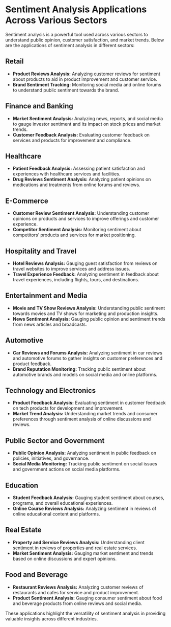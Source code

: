 # Sentiment Analysis Applications Across Various Sectors

Sentiment analysis is a powerful tool used across various sectors to understand public opinion, customer satisfaction, and market trends. Below are the applications of sentiment analysis in different sectors:

## Retail
- **Product Reviews Analysis:** Analyzing customer reviews for sentiment about products to aid in product improvement and customer service.
- **Brand Sentiment Tracking:** Monitoring social media and online forums to understand public sentiment towards the brand.

## Finance and Banking
- **Market Sentiment Analysis:** Analyzing news, reports, and social media to gauge investor sentiment and its impact on stock prices and market trends.
- **Customer Feedback Analysis:** Evaluating customer feedback on services and products for improvement and compliance.

## Healthcare
- **Patient Feedback Analysis:** Assessing patient satisfaction and experiences with healthcare services and facilities.
- **Drug Reviews Sentiment Analysis:** Analyzing patient opinions on medications and treatments from online forums and reviews.

## E-Commerce
- **Customer Review Sentiment Analysis:** Understanding customer opinions on products and services to improve offerings and customer experience.
- **Competitor Sentiment Analysis:** Monitoring sentiment about competitors’ products and services for market positioning.

## Hospitality and Travel
- **Hotel Reviews Analysis:** Gauging guest satisfaction from reviews on travel websites to improve services and address issues.
- **Travel Experience Feedback:** Analyzing sentiment in feedback about travel experiences, including flights, tours, and destinations.

## Entertainment and Media
- **Movie and TV Show Reviews Analysis:** Understanding public sentiment towards movies and TV shows for marketing and production insights.
- **News Sentiment Analysis:** Gauging public opinion and sentiment trends from news articles and broadcasts.

## Automotive
- **Car Reviews and Forums Analysis:** Analyzing sentiment in car reviews and automotive forums to gather insights on customer preferences and product feedback.
- **Brand Reputation Monitoring:** Tracking public sentiment about automotive brands and models on social media and online platforms.

## Technology and Electronics
- **Product Feedback Analysis:** Evaluating sentiment in customer feedback on tech products for development and improvement.
- **Market Trend Analysis:** Understanding market trends and consumer preferences through sentiment analysis of online discussions and reviews.

## Public Sector and Government
- **Public Opinion Analysis:** Analyzing sentiment in public feedback on policies, initiatives, and governance.
- **Social Media Monitoring:** Tracking public sentiment on social issues and government actions on social media platforms.

## Education
- **Student Feedback Analysis:** Gauging student sentiment about courses, programs, and overall educational experiences.
- **Online Course Reviews Analysis:** Analyzing sentiment in reviews of online educational content and platforms.

## Real Estate
- **Property and Service Reviews Analysis:** Understanding client sentiment in reviews of properties and real estate services.
- **Market Sentiment Analysis:** Gauging market sentiment and trends based on online discussions and expert opinions.

## Food and Beverage
- **Restaurant Reviews Analysis:** Analyzing customer reviews of restaurants and cafes for service and product improvement.
- **Product Sentiment Analysis:** Gauging consumer sentiment about food and beverage products from online reviews and social media.

These applications highlight the versatility of sentiment analysis in providing valuable insights across different industries.
